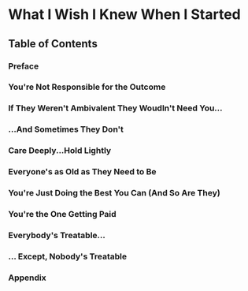 # What I Wish I Knew When I Started

## Table of Contents

### Preface
### You're Not Responsible for the Outcome
### If They Weren't Ambivalent They Woudln't Need You...
### ...And Sometimes They Don't
### Care Deeply...Hold Lightly
### Everyone's as Old as They Need to Be
### You're Just Doing the Best You Can (And So Are They)
### You're the One Getting Paid
### Everybody's Treatable...
### ... Except, Nobody's Treatable
### Appendix
